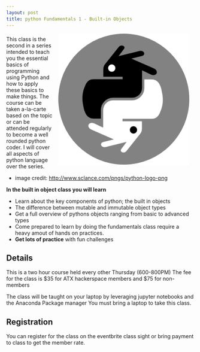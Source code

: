 ```yaml
---
layout: post
title: python Fundamentals 1 - Built-in Objects 
---
```

<p>
<img style="padding: 0 15px; float: right
;" src="/img/python_logo_png_1124609sclance.png" width="350"/ >
</p>
<p style="margin-top: 20px;"> </p>
<p>This class is the second in a series intended to teach you the essential basics of programming using Python and how to apply these basics to make things. The course can be taken a-la-carte based on the topic or can be attended regularly to become a well rounded python coder. I will cover all aspects of python language over the series. </p>

* image credit: http://www.sclance.com/pngs/python-logo-png

**In the built in object class you will learn** 

* Learn about the key components of python; the built in objects
* The difference between mutable and immutable object types 
* Get a full overview of pythons objects ranging from basic to advanced types 
* Come prepared to learn by doing the fundamentals class require a heavy amout of hands on practices.
* **Get lots of practice** with fun challenges


## Details

This is a two hour course held every other Thursday (600-800PM)
The fee for the class is $35 for ATX hackerspace members and $75 for non-members

The class will be taught on your laptop by leveraging jupyter notebooks and the Anaconda Package manager
You must bring a laptop to take this class.

## Registration
You can register for the class on the eventbrite class sight or bring payment to class to get the member rate.
